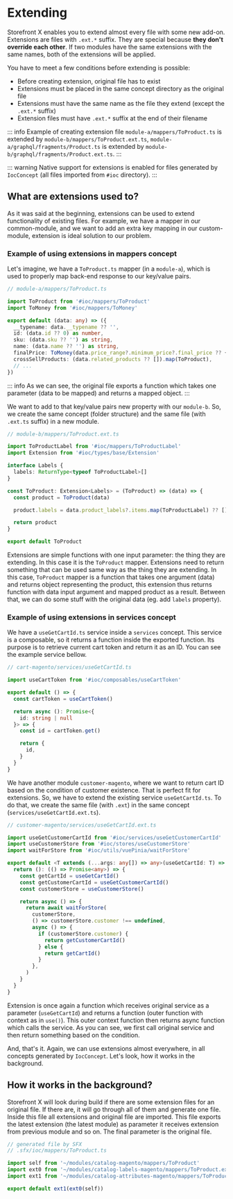 # Extending

Storefront X enables you to extend almost every file with some new add-on. Extensions are files with `.ext.*` suffix. They are special because **they don't override each other**. If two modules have the same extensions with the same names, both of the extensions will be applied.

You have to meet a few conditions before extending is possible:

- Before creating extension, original file has to exist
- Extensions must be placed in the same concept directory as the original file
- Extensions must have the same name as the file they extend (except the `.ext.*` suffix)
- Extension files must have `.ext.*` suffix at the end of their filename

::: info Example of creating extension file
`module-a/mappers/ToProduct.ts` is extended by `module-b/mappers/ToProduct.ext.ts`, `module-a/graphql/fragments/Product.ts` is extended by `module-b/graphql/fragments/Product.ext.ts`.
:::

::: warning
Native support for extensions is enabled for files generated by `IocConcept` (all files imported from `#ioc` directory).
:::

## What are extensions used to?

As it was said at the beginning, extensions can be used to extend functionality of existing files. For example, we have a mapper in our common-module, and we want to add an extra key mapping in our custom-module, extension is ideal solution to our problem.

### Example of using extensions in mappers concept

Let's imagine, we have a `ToProduct.ts` mapper (in a `module-a`), which is used to properly map back-end response to our key/value pairs.

```ts
// module-a/mappers/ToProduct.ts

import ToProduct from '#ioc/mappers/ToProduct'
import ToMoney from '#ioc/mappers/ToMoney'

export default (data: any) => ({
  __typename: data.__typename ?? '',
  id: (data.id ?? 0) as number,
  sku: (data.sku ?? '') as string,
  name: (data.name ?? '') as string,
  finalPrice: ToMoney(data.price_range?.minimum_price?.final_price ?? {}),
  crossSellProducts: (data.related_products ?? []).map(ToProduct),
  // ...
})
```

::: info
As we can see, the original file exports a function which takes one parameter (data to be mapped) and returns a mapped object.
:::

We want to add to that key/value pairs new property with our `module-b`. So, we create the same concept (folder structure) and the same file (with `.ext.ts` suffix) in a new module.

```ts
// module-b/mappers/ToProduct.ext.ts

import ToProductLabel from '#ioc/mappers/ToProductLabel'
import Extension from '#ioc/types/base/Extension'

interface Labels {
  labels: ReturnType<typeof ToProductLabel>[]
}

const ToProduct: Extension<Labels> = (ToProduct) => (data) => {
  const product = ToProduct(data)

  product.labels = data.product_labels?.items.map(ToProductLabel) ?? []

  return product
}

export default ToProduct
```

Extensions are simple functions with one input parameter: the thing they are extending. In this case it is the `ToProduct` mapper. Extensions need to return something that can be used same way as the thing they are extending. In this case, `ToProduct` mapper is a function that takes one argument (data) and returns object representing the product, this extension thus returns function with data input argument and mapped product as a result. Between that, we can do some stuff with the original data (eg. add `labels` property).

### Example of using extensions in services concept

We have a `useGetCartId.ts` service inside a `services` concept. This service is a composable, so it returns a function inside the exported function. Its purpose is to retrieve current cart token and return it as an ID. You can see the example service bellow.

```ts
// cart-magento/services/useGetCartId.ts

import useCartToken from '#ioc/composables/useCartToken'

export default () => {
  const cartToken = useCartToken()

  return async (): Promise<{
    id: string | null
  }> => {
    const id = cartToken.get()

    return {
      id,
    }
  }
}
```

We have another module `customer-magento`, where we want to return cart ID based on the condition of customer existence. That is perfect fit for extensions. So, we have to extend the existing service `useGetCartId.ts`. To do that, we create the same file (with `.ext`) in the same concept (`services/useGetCartId.ext.ts`).

```ts
// customer-magento/services/useGetCartId.ext.ts

import useGetCustomerCartId from '#ioc/services/useGetCustomerCartId'
import useCustomerStore from '#ioc/stores/useCustomerStore'
import waitForStore from '#ioc/utils/vuePinia/waitForStore'

export default <T extends (...args: any[]) => any>(useGetCartId: T) => {
  return (): (() => Promise<any>) => {
    const getCartId = useGetCartId()
    const getCustomerCartId = useGetCustomerCartId()
    const customerStore = useCustomerStore()

    return async () => {
      return await waitForStore(
        customerStore,
        () => customerStore.customer !== undefined,
        async () => {
          if (customerStore.customer) {
            return getCustomerCartId()
          } else {
            return getCartId()
          }
        },
      )
    }
  }
}
```

Extension is once again a function which receives original service as a parameter (`useGetCartId`) and returns a function (outer function with context as in `use()`). This outer context function then returns async function which calls the service. As you can see, we first call original service and then return something based on the condition.

And, that's it. Again, we can use extensions almost everywhere, in all concepts generated by `IocConcept`. Let's look, how it works in the background.

## How it works in the background?

Storefront X will look during build if there are some extension files for an original file. If there are, it will go through all of them and generate one file. Inside this file all extensions and original file are imported. This file exports the latest extension (the latest module) as parameter it receives extension from previous module and so on. The final parameter is the original file.

```ts
// generated file by SFX
// .sfx/ioc/mappers/ToProduct.ts

import self from '~/modules/catalog-magento/mappers/ToProduct'
import ext0 from '~/modules/catalog-labels-magento/mappers/ToProduct.ext'
import ext1 from '~/modules/catalog-attributes-magento/mappers/ToProduct.ext'

export default ext1(ext0(self))
```

